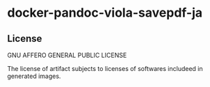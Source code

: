 # docker-pandoc-viola-savepdf-ja

## License

GNU AFFERO GENERAL PUBLIC LICENSE

The license of artifact subjects to licenses of softwares includeed in generated images.